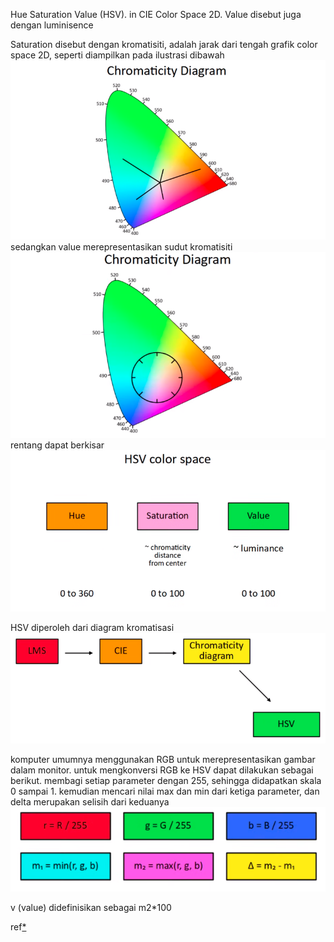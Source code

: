 Hue Saturation Value (HSV). in CIE Color Space 2D. 
Value disebut juga dengan luminisence

Saturation disebut dengan kromatisiti, adalah jarak dari tengah grafik color space 2D, seperti diampilkan pada ilustrasi dibawah
![34a11738aa6b71eed19a1aaccfc340b3.png](../../../_resources/34a11738aa6b71eed19a1aaccfc340b3.png)
sedangkan value merepresentasikan sudut kromatisiti
![d3f7ce166f8b8f814bb4c901ef79402d.png](../../../_resources/d3f7ce166f8b8f814bb4c901ef79402d.png)
rentang dapat berkisar
![b2277a153dfbbcd7fd65fbb963215255.png](../../../_resources/b2277a153dfbbcd7fd65fbb963215255.png)

HSV diperoleh dari diagram kromatisasi
![2921b142f7eb0e1b00edba31a39113cf.png](../../../_resources/2921b142f7eb0e1b00edba31a39113cf.png)

komputer umumnya menggunakan RGB untuk merepresentasikan gambar dalam monitor. untuk mengkonversi RGB ke HSV dapat dilakukan sebagai berikut. membagi setiap parameter dengan 255, sehingga didapatkan skala 0 sampai 1. kemudian mencari nilai max dan min dari ketiga parameter, dan delta merupakan selisih dari keduanya
![e7adaeec01e421b5049fda6b7299d30b.png](../../../_resources/e7adaeec01e421b5049fda6b7299d30b.png)

v (value) didefinisikan sebagai m2*100

ref[*](https://youtu.be/gnUYoQ1pwes)
